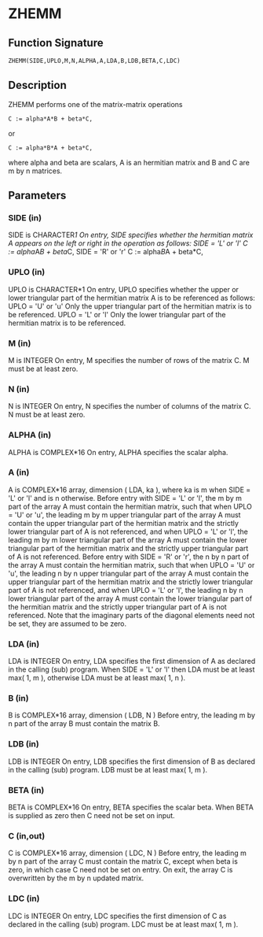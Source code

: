 # ZHEMM

## Function Signature

```fortran
ZHEMM(SIDE,UPLO,M,N,ALPHA,A,LDA,B,LDB,BETA,C,LDC)
```

## Description


 ZHEMM  performs one of the matrix-matrix operations

    C := alpha*A*B + beta*C,

 or

    C := alpha*B*A + beta*C,

 where alpha and beta are scalars, A is an hermitian matrix and  B and
 C are m by n matrices.

## Parameters

### SIDE (in)

SIDE is CHARACTER*1 On entry, SIDE specifies whether the hermitian matrix A appears on the left or right in the operation as follows: SIDE = 'L' or 'l' C := alpha*A*B + beta*C, SIDE = 'R' or 'r' C := alpha*B*A + beta*C,

### UPLO (in)

UPLO is CHARACTER*1 On entry, UPLO specifies whether the upper or lower triangular part of the hermitian matrix A is to be referenced as follows: UPLO = 'U' or 'u' Only the upper triangular part of the hermitian matrix is to be referenced. UPLO = 'L' or 'l' Only the lower triangular part of the hermitian matrix is to be referenced.

### M (in)

M is INTEGER On entry, M specifies the number of rows of the matrix C. M must be at least zero.

### N (in)

N is INTEGER On entry, N specifies the number of columns of the matrix C. N must be at least zero.

### ALPHA (in)

ALPHA is COMPLEX*16 On entry, ALPHA specifies the scalar alpha.

### A (in)

A is COMPLEX*16 array, dimension ( LDA, ka ), where ka is m when SIDE = 'L' or 'l' and is n otherwise. Before entry with SIDE = 'L' or 'l', the m by m part of the array A must contain the hermitian matrix, such that when UPLO = 'U' or 'u', the leading m by m upper triangular part of the array A must contain the upper triangular part of the hermitian matrix and the strictly lower triangular part of A is not referenced, and when UPLO = 'L' or 'l', the leading m by m lower triangular part of the array A must contain the lower triangular part of the hermitian matrix and the strictly upper triangular part of A is not referenced. Before entry with SIDE = 'R' or 'r', the n by n part of the array A must contain the hermitian matrix, such that when UPLO = 'U' or 'u', the leading n by n upper triangular part of the array A must contain the upper triangular part of the hermitian matrix and the strictly lower triangular part of A is not referenced, and when UPLO = 'L' or 'l', the leading n by n lower triangular part of the array A must contain the lower triangular part of the hermitian matrix and the strictly upper triangular part of A is not referenced. Note that the imaginary parts of the diagonal elements need not be set, they are assumed to be zero.

### LDA (in)

LDA is INTEGER On entry, LDA specifies the first dimension of A as declared in the calling (sub) program. When SIDE = 'L' or 'l' then LDA must be at least max( 1, m ), otherwise LDA must be at least max( 1, n ).

### B (in)

B is COMPLEX*16 array, dimension ( LDB, N ) Before entry, the leading m by n part of the array B must contain the matrix B.

### LDB (in)

LDB is INTEGER On entry, LDB specifies the first dimension of B as declared in the calling (sub) program. LDB must be at least max( 1, m ).

### BETA (in)

BETA is COMPLEX*16 On entry, BETA specifies the scalar beta. When BETA is supplied as zero then C need not be set on input.

### C (in,out)

C is COMPLEX*16 array, dimension ( LDC, N ) Before entry, the leading m by n part of the array C must contain the matrix C, except when beta is zero, in which case C need not be set on entry. On exit, the array C is overwritten by the m by n updated matrix.

### LDC (in)

LDC is INTEGER On entry, LDC specifies the first dimension of C as declared in the calling (sub) program. LDC must be at least max( 1, m ).

